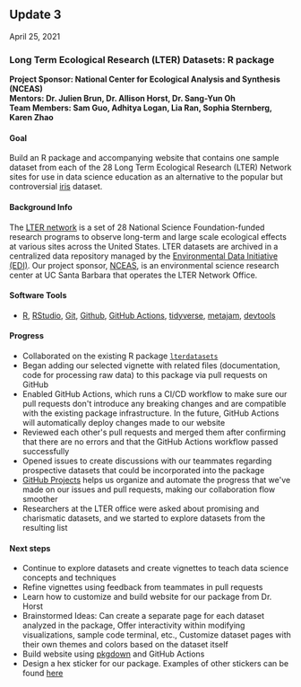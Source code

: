 ## Update 3
April 25, 2021

### Long Term Ecological Research (LTER) Datasets: R package
**Project Sponsor: National Center for Ecological Analysis and Synthesis (NCEAS)** \
**Mentors: Dr. Julien Brun, Dr. Allison Horst, Dr. Sang-Yun Oh** \
**Team Members: Sam Guo, Adhitya Logan, Lia Ran, Sophia Sternberg, Karen Zhao**

#### Goal
Build an R package and accompanying website that contains one sample dataset from each of the 28 Long Term Ecological Research (LTER) Network sites for use in data science education as an alternative to the popular but controversial [iris](https://archive.ics.uci.edu/ml/datasets/Iris) dataset. 


#### Background Info
The [LTER network](https://lternet.edu/) is a set of 28 National Science Foundation-funded research programs to observe long-term and large scale ecological effects at various sites across the United States. LTER datasets are archived in a centralized data repository managed by the [Environmental Data Initiative (EDI)](https://portal.edirepository.org/nis/home.jsp). Our project sponsor, [NCEAS](https://www.nceas.ucsb.edu/), is an environmental science research center at UC Santa Barbara that operates the LTER Network Office.


#### Software Tools
-  [R](https://www.r-project.org/), [RStudio](https://www.rstudio.com), [Git](https://git-scm.com), [Github](https://github.com/), [GitHub Actions](https://github.com/features/actions), [tidyverse](https://www.tidyverse.org), [metajam](https://github.com/NCEAS/metajam), [devtools](https://github.com/r-lib/devtools)

#### Progress
- Collaborated on the existing R package [`lterdatasets`](https://github.com/ucsb-ds-capstone-2021/lterdatasets) 
- Began adding our selected vignette with related files (documentation, code for processing raw data) to this package via pull requests on GitHub
- Enabled GitHub Actions, which runs a CI/CD workflow to make sure our pull requests don't introduce any breaking changes and are compatible with the existing package infrastructure. In the future, GitHub Actions will automatically deploy changes made to our website
- Reviewed each other's pull requests and merged them after confirming that there are no errors and that the GitHub Actions workflow passed successfully
- Opened issues to create discussions with our teammates regarding prospective datasets that could be incorporated into the package
- [GitHub Projects](https://github.com/features/project-management/) helps us organize and automate the progress that we've made on our issues and pull requests, making our collaboration flow smoother
- Researchers at the LTER office were asked about promising and charismatic datasets, and we started to explore datasets from the resulting list


#### Next steps
- Continue to explore datasets and create vignettes to teach data science concepts and techniques
- Refine vignettes using feedback from teammates in pull requests
- Learn how to customize and build website for our package from Dr. Horst
- Brainstormed Ideas: Can create a separate page for each dataset analyzed in the package, Offer interactivity within modifying visualizations, sample code terminal, etc., Customize dataset pages with their own themes and colors based on the dataset itself
- Build website using [pkgdown](https://pkgdown.r-lib.org/) and GitHub Actions
- Design a hex sticker for our package. Examples of other stickers can be found [here](https://github.com/rstudio/hex-stickers)

